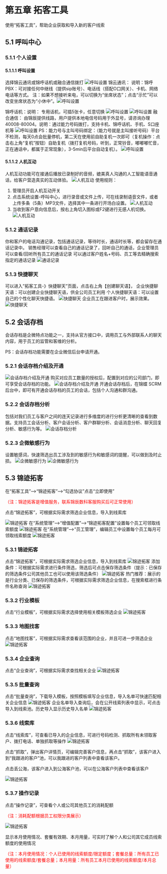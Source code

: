 # 第五章 拓客工具
<ImageViewer />

使用“拓客工具”，帮助企业获取和导入新的客户线索

## 5.1 呼叫中心

### 5.1.1 个人设置

#### 5.1.1.1 呼叫设置

选择锦云通讯或锦呼话机或融合通信拨打
![呼叫设置](/assets/manual/default/5.1.1.1-1.png)
锦云通讯： 说明：锦呼PBX：可对接任何中继线（提供sip账号）、电话线（搭配O口网关）、卡机、网络电话等方式。
注：如果不想接听来电，可以切换为“坐席状态”；点击“示忙”可以改变坐席状态为“小休中”。![呼叫设置](/assets/manual/default/5.1.1.1-2.png)

锦呼话机：说明： 专用话机，可插5张卡，任意切换
![呼叫设置](/assets/manual/default/5.1.1.1-3.png)
![呼叫设置](/assets/manual/default/5.1.1.1-4.png)
融合通信： 由锦辰提供线路，用户提供本地电信号码用于外显号，请咨询办理40008-80004。说明：通过能力号码拨打，支持卡机、锦呼话机、手机、S口座机等
![呼叫设置](/assets/manual/default/5.1.1.1-5.png)
PS：能力号与主叫号码绑定：（能力号就是主叫接听号码）平台不检测，每天0点会批量停机，第二天在使用前自助复机一次即可（复机操作：点击右上角“复机”按钮）自助复机（拨打复机号码，听到，正常铃音，嘟嘟嘟忙音，正在通话中，都属于正常现象），3-5min后平台自动复机）。
![呼叫设置](/assets/manual/default/5.1.1.1-6.png)

#### 5.1.1.2 人机互动
人机互动功能可在接通后播放已录制好的音频，媲美真人沟通的人工智能语音通话，给客户营造真实的互动体验。
![人机互动](/assets/manual/default/5.1.1.2-1.png)
 使用规则：
1. 管理员开启人机互动开关
2. 点击系统设置-呼叫中心，进行录音或文件上传，可在线录制语音文件，或者上传多条（5条）MP3文件，选择其中一条进行开场白设置。
![人机互动](/assets/manual/default/5.1.1.2-2.png)
3. 当收到客户意向信息后，按右上角切入图标或F2键进行无感人机切换。
![人机互动](/assets/manual/default/5.1.1.2-3.png)

### 5.1.2 通话记录
你和客户的电话沟通记录，包括通话记录，等待时长，通话时长等，都会留存在通话记录中。
销售经理可以查看自己的通话记录了，回听自己的通话，企业管理员可以查看/回听所有员工的通话记录
可以通过客户姓名+号码、员工等去精确搜索指定的通话记录
![通话记录](/assets/manual/default/5.1.2.png)

### 5.1.3 快捷聊天
可以进入”拓客工具-》快捷聊天”页面，点击右上角【创建聊天语】，
企业快捷聊天语：可以创建企业快捷聊天语，供全公司员工利用
个人快捷聊天语：可以设置自己的个性化聊天快捷语。
![快捷聊天](/assets/manual/default/5.1.3-1.png)
企业员工在跟进客户时，展示效果。
![快捷聊天](/assets/manual/default/5.1.3-2.png)

## 5.2 会话存档
会话存档是企微特点功能之一，支持从官方接口中，调用员工与外部联系人的聊天内容，用于员工的监管和客维的分析。

PS：会话存档功能需要在企业微信后台申请开通。

### 5.2.1 会话存档介绍及开通
![会话存档介绍及开通](/assets/manual/default/5.2.1-1.png)
购买对应员工数量的授权后，配置到对应的公司部门，即可享受会话存档的功能。
![会话存档介绍及开通](/assets/manual/default/5.2.1-2.png)
开通会话存档后，在锦蝶 SCRM 后台中，即可有开通会话存档的员工的会话，包括个人沟通和群沟通。

### 5.2.2 会话存档分析
包括对我们员工与客户之间的连天记录进行多维度的进行分析更清晰的查看到数据。支持员工会话分析、客户会话分析、客户群聊分析、会话消息分析、聊天回复分析、敏感行为等。
![会话存档分析](/assets/manual/default/5.2.2.png)

### 5.2.3 企微敏感行为
设置敏感词，快速筛选出员工涉及到的敏感行为和敏感词的提醒，可以做到及时止损。
![企微敏感行为](/assets/manual/default/5.2.3-1.png)
![企微敏感行为](/assets/manual/default/5.2.3-2.png)


## 5.3 锦迹拓客

在“拓客工具”-->“锦迹拓客”-->“勾选协议”点击“立即使用”

<span style="color:red;">（注：锦迹拓客是增值服务，联系锦辰数科客服购买后可正常使用）</span>

点击“锦迹拓客”，可根据实际需求筛选企业信息，导入到线索库

![锦迹拓客](/assets/manual/default/5.3-1.png)
在“系统管理”-->“增值配置”-->“锦迹拓客配置”设置每个员工可领取线索额度
![锦迹拓客](/assets/manual/default/5.3-2.png)
在“系统管理”-->“员工管理”，编辑员工中设置每个员工每月可领取线索额度
![锦迹拓客](/assets/manual/default/5.3-3.png)

### 5.3.1 锦迹拓客
点击“锦迹拓客”，可根据实际需求筛选企业信息，导入到线索库
![锦迹拓客](/assets/manual/default/5.3-4.png)
添加条件：可根据实际需求进行条件筛选，筛选后可点击保存筛选条件（提示：已保存的筛选条件公司其他员工也可以使用该筛选条件）
![锦迹拓客](/assets/manual/default/5.3-5.png)
热门推荐：展示的是行业分类、已保存的筛选条件，可根据实际需求筛选企业信息，在搜索框进行条件名称查询
![锦迹拓客](/assets/manual/default/5.3-6.png)

### 5.3.2 行业模板
点击“行业模板”，可根据实际需求选择使用相关模板筛选企业
![锦迹拓客](/assets/manual/default/5.3-7.png)

### 5.3.3 地图找客
点击“地图找客”，可根据实际需求查看该范围的企业，并且可进一步筛选企业
![锦迹拓客](/assets/manual/default/5.3-8.png)

### 5.3.4 企业查询
点击“企业查询”，可根据实际需求查找相关企业
![锦迹拓客](/assets/manual/default/5.3-9.png)

### 5.3.5 批量查询
点击“批量查询”，下载导入模板，按照模板填写企业信息，导入名单可快速匹配相关企业信息
![锦迹拓客](/assets/manual/default/5.3-10.png)
企业名单导入查询后，会在公开线索列表中显示，可点击导入到线索池。历史导入显示历史导入名单
![锦迹拓客](/assets/manual/default/5.3-11.png)

### 5.3.6 线索库
点击“线索库”，可查看已导入的企业信息，可进行号码检测、抓取所有未领取客户、拨打电话、单独抓取等操作
![锦迹拓客](/assets/manual/default/5.3-12.png)

点击“抓取”，弹出客户详情页，可编辑完善客户信息，再点击“抓取”，该客户进入到“我跟进的客户”池，可以我跟进的客户列表中查看该客户。

点击丢公海，该客户进入到公海客户池，可以在公海客户列表中查看该客户

![锦迹拓客](/assets/manual/default/5.3-13.png)

### 5.3.7 操作记录
点击“操作记录”，可查看个人或公司其他员工的消耗配额

<span style="color:red;">（注：消耗配额根据员工权限分类展示）</span>

![锦迹拓客](/assets/manual/default/5.3-14.png)

显示本月使用情况、套餐有效期、本月用量，可实时了解个人和公司其它成员线索额度的使用情况

<span style="color:red;">（注：本月使用情况：个人已使用的线索额度/限定额度；套餐总量：所有员工已使用的线索额度/套餐总量；本月用量：所有员工本月已使用的线索额度/本月总量）</span>



